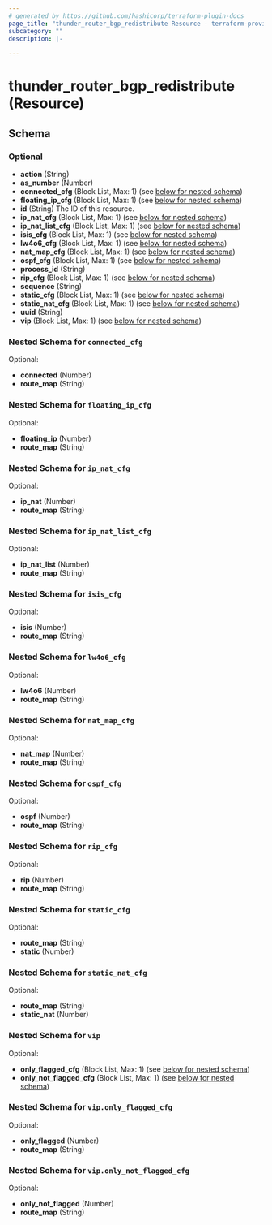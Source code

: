 ```yaml
---
# generated by https://github.com/hashicorp/terraform-plugin-docs
page_title: "thunder_router_bgp_redistribute Resource - terraform-provider-thunder"
subcategory: ""
description: |-
  
---
```


# thunder_router_bgp_redistribute (Resource)





<!-- schema generated by tfplugindocs -->
## Schema

### Optional

- **action** (String)
- **as_number** (Number)
- **connected_cfg** (Block List, Max: 1) (see [below for nested schema](#nestedblock--connected_cfg))
- **floating_ip_cfg** (Block List, Max: 1) (see [below for nested schema](#nestedblock--floating_ip_cfg))
- **id** (String) The ID of this resource.
- **ip_nat_cfg** (Block List, Max: 1) (see [below for nested schema](#nestedblock--ip_nat_cfg))
- **ip_nat_list_cfg** (Block List, Max: 1) (see [below for nested schema](#nestedblock--ip_nat_list_cfg))
- **isis_cfg** (Block List, Max: 1) (see [below for nested schema](#nestedblock--isis_cfg))
- **lw4o6_cfg** (Block List, Max: 1) (see [below for nested schema](#nestedblock--lw4o6_cfg))
- **nat_map_cfg** (Block List, Max: 1) (see [below for nested schema](#nestedblock--nat_map_cfg))
- **ospf_cfg** (Block List, Max: 1) (see [below for nested schema](#nestedblock--ospf_cfg))
- **process_id** (String)
- **rip_cfg** (Block List, Max: 1) (see [below for nested schema](#nestedblock--rip_cfg))
- **sequence** (String)
- **static_cfg** (Block List, Max: 1) (see [below for nested schema](#nestedblock--static_cfg))
- **static_nat_cfg** (Block List, Max: 1) (see [below for nested schema](#nestedblock--static_nat_cfg))
- **uuid** (String)
- **vip** (Block List, Max: 1) (see [below for nested schema](#nestedblock--vip))

<a id="nestedblock--connected_cfg"></a>
### Nested Schema for `connected_cfg`

Optional:

- **connected** (Number)
- **route_map** (String)


<a id="nestedblock--floating_ip_cfg"></a>
### Nested Schema for `floating_ip_cfg`

Optional:

- **floating_ip** (Number)
- **route_map** (String)


<a id="nestedblock--ip_nat_cfg"></a>
### Nested Schema for `ip_nat_cfg`

Optional:

- **ip_nat** (Number)
- **route_map** (String)


<a id="nestedblock--ip_nat_list_cfg"></a>
### Nested Schema for `ip_nat_list_cfg`

Optional:

- **ip_nat_list** (Number)
- **route_map** (String)


<a id="nestedblock--isis_cfg"></a>
### Nested Schema for `isis_cfg`

Optional:

- **isis** (Number)
- **route_map** (String)


<a id="nestedblock--lw4o6_cfg"></a>
### Nested Schema for `lw4o6_cfg`

Optional:

- **lw4o6** (Number)
- **route_map** (String)


<a id="nestedblock--nat_map_cfg"></a>
### Nested Schema for `nat_map_cfg`

Optional:

- **nat_map** (Number)
- **route_map** (String)


<a id="nestedblock--ospf_cfg"></a>
### Nested Schema for `ospf_cfg`

Optional:

- **ospf** (Number)
- **route_map** (String)


<a id="nestedblock--rip_cfg"></a>
### Nested Schema for `rip_cfg`

Optional:

- **rip** (Number)
- **route_map** (String)


<a id="nestedblock--static_cfg"></a>
### Nested Schema for `static_cfg`

Optional:

- **route_map** (String)
- **static** (Number)


<a id="nestedblock--static_nat_cfg"></a>
### Nested Schema for `static_nat_cfg`

Optional:

- **route_map** (String)
- **static_nat** (Number)


<a id="nestedblock--vip"></a>
### Nested Schema for `vip`

Optional:

- **only_flagged_cfg** (Block List, Max: 1) (see [below for nested schema](#nestedblock--vip--only_flagged_cfg))
- **only_not_flagged_cfg** (Block List, Max: 1) (see [below for nested schema](#nestedblock--vip--only_not_flagged_cfg))

<a id="nestedblock--vip--only_flagged_cfg"></a>
### Nested Schema for `vip.only_flagged_cfg`

Optional:

- **only_flagged** (Number)
- **route_map** (String)


<a id="nestedblock--vip--only_not_flagged_cfg"></a>
### Nested Schema for `vip.only_not_flagged_cfg`

Optional:

- **only_not_flagged** (Number)
- **route_map** (String)


